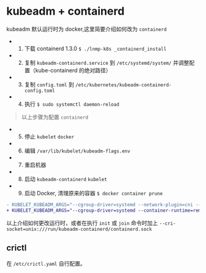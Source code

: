 # kubeadm + containerd

kubeadm 默认运行时为 docker,这里简要介绍如何改为 `containerd`

* 1. 下载 containerd 1.3.0 `$ ./lnmp-k8s _containerd_install`
* 2. 复制 `kubeadm-containerd.service` 到 `/etc/systemd/system/` 并调整配置（kube-containerd 的绝对路径）
* 3. 复制 `config.toml` 到 `/etc/kubernetes/kubeadm-containerd-config.toml`
* 4. 执行 `$ sudo systemctl daemon-reload`

> 以上步骤为配置 `containerd`

* 5. 停止 `kubelet` `docker`
* 6. 编辑 `/var/lib/kubelet/kubeadm-flags.env`
* 7. 重启机器
* 8. 启动 `kubeadm-containerd` `kubelet`
* 9. 启动 Docker, 清理原来的容器 `$ docker container prune`

```diff
- KUBELET_KUBEADM_ARGS="--cgroup-driver=systemd --network-plugin=cni --pod-infra-container-image=gcr.azk8s.cn/google-containers/pause:3.1"
+ KUBELET_KUBEADM_ARGS="--cgroup-driver=systemd --container-runtime=remote --container-runtime-endpoint=unix:///run/kubeadm-containerd/containerd.sock"
```

以上介绍如何更改运行时，或者在执行 `init` 或 `join` 命令时加上 `--cri-socket=unix:///run/kubeadm-containerd/containerd.sock`

## crictl

在 `/etc/crictl.yaml` 自行配置。
